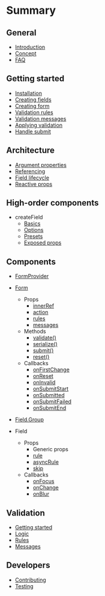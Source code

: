 # Summary

## General

* [Introduction](./README.md)
* [Concept](./docs/general/concept.md)
* [FAQ](./docs/general/faq.md)

## Getting started

* [Installation](./docs/getting-started/installation.md)
* [Creating fields](./docs/getting-started/creating-fields.md)
* [Creating form](./docs/getting-started/creating-form.md)
* [Validation rules](./docs/getting-started/validation-rules.md)
* [Validation messages](./docs/getting-started/validation-messages.md)
* [Applying validation](./docs/getting-started/applying-validation.md)
* [Handle submit](./docs/getting-started/handle-submit.md)

## Architecture

* [Argument properties](./docs/architecture/argument-properties.md)
* [Referencing](./docs/architecture/referencing.md)
* [Field lifecycle](./docs/architecture/field-lifecycle.md)
* [Reactive props](./docs/architecture/reactive-props.md)

## High-order components

* createField
  * [Basics](./docs/hoc/createField/basics.md)
  * [Options](./docs/hoc/createField/options.md)
  * [Presets](./docs/hoc/createField/presets.md)
  * [Exposed props](./docs/hoc/createField/props.md)

## Components

* [FormProvider](./docs/components/Provider.md)
* [Form](./docs/components/Form.md)
  * Props
    * [innerRef](./docs/components/Form/props/innerRef.md)
    * [action](./docs/components/Form/props/action.md)
    * [rules](./docs/components/Form/props/rules.md)
    * [messages](./docs/components/Form/props/messages.md)
  * Methods
    * [validate\(\)](./docs/components/Form/methods/validate.md)
    * [serialize\(\)](./docs/components/Form/methods/serialize.md)
    * [submit\(\)](./docs/components/Form/methods/submit.md)
    * [reset\(\)](./docs/components/Form/methods/reset.md)
  * Callbacks
    * [onFirstChange](./docs/components/Form/callbacks/onFirstChange.md)
    * [onReset](./docs/components/Form/callbacks/onReset.md)
    * [onInvalid](./docs/components/Form/callbacks/onInvalid.md)
    * [onSubmitStart](./docs/components/Form/callbacks/onSubmitStart.md)
    * [onSubmitted](./docs/components/Form/callbacks/onSubmitted.md)
    * [onSubmitFailed](./docs/components/Form/callbacks/onSubmitFailed.md)
    * [onSubmitEnd](./docs/components/Form/callbacks/onSubmitEnd.md)

* [Field.Group](./docs/components/Field.Group.md)

* Field
  * Props
    * Generic props
    * [rule](./docs/components/Field/props/rule.md)
    * [asyncRule](./docs/components/Field/props/asyncRule.md)
    * [skip](./docs/components/Field/props/skip.md)
  * Callbacks
    * [onFocus](./docs/components/Field/callbacks/onFocus.md)
    * [onChange](./docs/components/Field/callbacks/onChange.md)
    * [onBlur](./docs/components/Field/callbacks/onBlur.md)

## Validation

* [Getting started](./docs/validation/getting-started.md)
* [Logic](./docs/validation/logic.md)
* [Rules](./docs/validation/rules.md)
* [Messages](./docs/validation/messages.md)

## Developers

* [Contributing](./docs/CONTRIBUTING.md)
* [Testing](./docs/TESTING.md)
